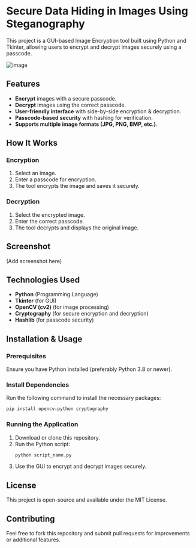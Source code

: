 # Secure Data Hiding in Images Using Steganography

This project is a GUI-based Image Encryption tool built using Python and Tkinter, allowing users to encrypt and decrypt images securely using a passcode.

![image](https://github.com/user-attachments/assets/348641a7-da26-4c13-bacf-5c0bd35acc3e)


## Features

- **Encrypt** images with a secure passcode.
- **Decrypt** images using the correct passcode.
- **User-friendly interface** with side-by-side encryption & decryption.
- **Passcode-based security** with hashing for verification.
- **Supports multiple image formats (JPG, PNG, BMP, etc.)**.

## How It Works

### Encryption

1. Select an image.
2. Enter a passcode for encryption.
3. The tool encrypts the image and saves it securely.

### Decryption

1. Select the encrypted image.
2. Enter the correct passcode.
3. The tool decrypts and displays the original image.

## Screenshot

(Add screenshot here)

## Technologies Used

- **Python** (Programming Language)
- **Tkinter** (for GUI)
- **OpenCV (cv2)** (for image processing)
- **Cryptography** (for secure encryption and decryption)
- **Hashlib** (for passcode security)

## Installation & Usage

### Prerequisites

Ensure you have Python installed (preferably Python 3.8 or newer).

### Install Dependencies

Run the following command to install the necessary packages:

```bash
pip install opencv-python cryptography
```

### Running the Application

1. Download or clone this repository.
2. Run the Python script:
   ```bash
   python script_name.py
   ```
3. Use the GUI to encrypt and decrypt images securely.

## License

This project is open-source and available under the MIT License.

## Contributing

Feel free to fork this repository and submit pull requests for improvements or additional features.


